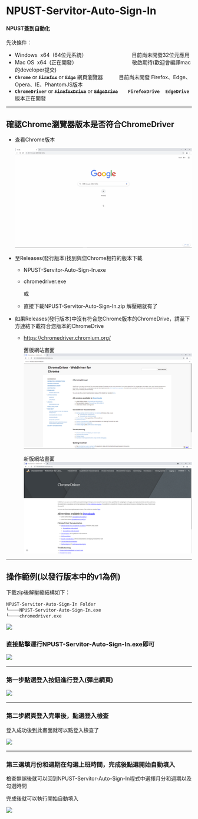 # NPUST-Servitor-Auto-Sign-In

#### NPUST簽到自動化

先決條件：
*   Windows&nbsp;&nbsp;x64&nbsp;&nbsp;(64位元系統）&nbsp;&nbsp;&nbsp;&nbsp;&nbsp;&nbsp;&nbsp;&nbsp;&nbsp;&nbsp;&nbsp;&nbsp;&nbsp;&nbsp;&nbsp;&nbsp;&nbsp;&nbsp;&nbsp;&nbsp;&nbsp;&nbsp;&nbsp;&nbsp;&nbsp;&nbsp;&nbsp;&nbsp;&nbsp;&nbsp;&nbsp;目前尚未開發32位元應用
*   Mac OS&nbsp;&nbsp;x64&nbsp;&nbsp;(正在開發）&nbsp;&nbsp;&nbsp;&nbsp;&nbsp;&nbsp;&nbsp;&nbsp;&nbsp;&nbsp;&nbsp;&nbsp;&nbsp;&nbsp;&nbsp;&nbsp;&nbsp;&nbsp;&nbsp;&nbsp;&nbsp;&nbsp;&nbsp;&nbsp;&nbsp;&nbsp;&nbsp;&nbsp;&nbsp;&nbsp;&nbsp;&nbsp;&nbsp;&nbsp;&nbsp;&nbsp;&nbsp;&nbsp;敬啟期待(歡迎會編譯mac的developer提交)
*   **`Chrome`** or **~~`Firefox`~~** or **~~`Edge`~~** 網頁瀏覽器&nbsp;&nbsp;&nbsp;&nbsp;&nbsp;&nbsp;&nbsp;&nbsp;&nbsp;&nbsp;&nbsp;目前尚未開發 Firefox、Edge、Opera、IE、PhantomJS版本
*   **`ChromeDriver`** or **~~`FirefoxDrive`~~** or **~~`EdgeDrive`~~**&nbsp;&nbsp;&nbsp;&nbsp;&nbsp;&nbsp; **`FirefoxDrive`** &nbsp;&nbsp; **`EdgeDrive`** 版本正在開發

---

## 確認Chrome瀏覽器版本是否符合ChromeDriver

*   查看Chrome版本

    ![image](https://github.com/TsaiRongFu/Auto-Clear-NPUST-Letters-Program/blob/main/README_Picture/ChromeVersion.gif)
*   至Releases(發行版本)找到與您Chrome相符的版本下載                  

    * NPUST-Servitor-Auto-Sign-In.exe
    * chromedriver.exe
    
        或

    * 直接下載NPUST-Servitor-Auto-Sign-In.zip
解壓縮就有了

*   如果Releases(發行版本)中沒有符合您Chrome版本的ChromeDrive，請至下方連結下載符合您版本的ChromeDrive

    * https://chromedriver.chromium.org/

        舊版網站畫面
        ![image](https://github.com/TsaiRongFu/Auto-Clear-NPUST-Letters-Program/blob/main/README_Picture/ChromeDriveWeb.png)

        
        新版網站畫面
        ![image](https://github.com/TsaiRongFu/Auto-Clear-NPUST-Letters-Program/blob/main/README_Picture/ChromeDriveWebNewPage.png)

---

## 操作範例(以發行版本中的v1為例)

下載zip後解壓縮結構如下：

```
NPUST-Servitor-Auto-Sign-In Folder
└────NPUST-Servitor-Auto-Sign-In.exe
└────chromedriver.exe
```

![](https://i.imgur.com/Wpw5VcG.png)


### 直接點擊運行NPUST-Servitor-Auto-Sign-In.exe即可 


![](https://i.imgur.com/xOeLMFR.png)

---

### 第一步點選登入按鈕進行登入(彈出網頁)

![](https://i.imgur.com/Y0GfpEV.png)

---

### 第二步網頁登入完畢後，點選登入檢查

登入成功後到此畫面就可以點登入檢查了

![](https://i.imgur.com/97Ddqr3.png)

---

### 第三選填月份和週期在勾選上班時間，完成後點選開始自動填入

檢查無誤後就可以回到NPUST-Servitor-Auto-Sign-In程式中選擇月分和週期以及勾選時間

完成後就可以執行開始自動填入

![](https://i.imgur.com/yzup1t3.png)
